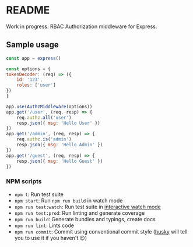 # README

Work in progress. RBAC Authorization middleware for Express.

## Sample usage
```js
const app = express()

const options = {
tokenDecoder: (req) => ({
    id: '123',
    roles: ['user']
})
}

app.use(AuthzMiddleware(options))
app.get('/user', (req, resp) => {
    req.authz.all('user')
    resp.json({ msg: 'Hello User' })    
})
app.get('/admin', (req, resp) => {
    req.authz.is('admin')
    resp.json({ msg: 'Hello Admin' })    
})
app.get('/guest', (req, resp) => {    
    resp.json({ msg: 'Hello Guest' })    
})
```

<!-- You can import the generated bundle to use the whole library generated by this starter:

```javascript
import myLib from 'mylib'
```

Additionally, you can import the transpiled modules from `dist/lib` in case you have a modular library:

```javascript
import something from 'mylib/dist/lib/something'
``` -->

### NPM scripts

 - `npm t`: Run test suite
 - `npm start`: Run `npm run build` in watch mode
 - `npm run test:watch`: Run test suite in [interactive watch mode](http://facebook.github.io/jest/docs/cli.html#watch)
 - `npm run test:prod`: Run linting and generate coverage
 - `npm run build`: Generate bundles and typings, create docs
 - `npm run lint`: Lints code
 - `npm run commit`: Commit using conventional commit style ([husky](https://github.com/typicode/husky) will tell you to use it if you haven't :wink:)

